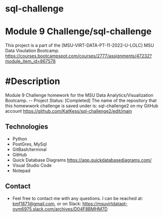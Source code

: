 # sql-challenge


# Module 9 Challenge/sql-challenge
This project is a part of the [MSU-VIRT-DATA-PT-11-2022-U-LOLC] MSU Data Visulation Bootcamp. https://courses.bootcampspot.com/courses/2777/assignments/47232?module_item_id=867578


# #Description  
Module 9 Challenge homework for the MSU Data Analytics/Visualization Bootcamp. 
-- Project Status: [Completed]
The name of the repository that this homewwork challenge is saved under is: sql-challenge2 on my GitHub account https://github.com/KatKess/sql-challenge2/edit/main

## Technologies
* Python
* PostGres, MySql
* GitBash/terminal
* GitHub
* Quick Database Diagrams  https://app.quickdatabasediagrams.com/
* Visual Studio Code
* Notepad


## Contact
*  Feel free to contact me with any questions.  I can be reached at: kmf1871@gmail.com, or on Slack: https://msuvirtdatapt-oym6975.slack.com/archives/D04F8BMHM7D
